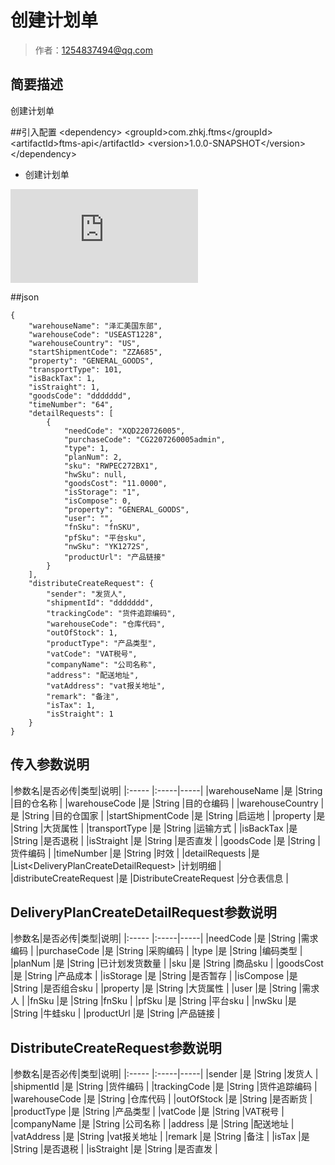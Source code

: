 # 创建计划单

> 作者：1254837494@qq.com

## 简要描述

创建计划单

##引入配置
 &lt;dependency>
            &lt;groupId>com.zhkj.ftms&lt;/groupId>
            &lt;artifactId>ftms-api&lt;/artifactId>
            &lt;version>1.0.0-SNAPSHOT&lt;/version>
        &lt;/dependency>
		
- 创建计划单

![](http://showdoc.zehui.local/server/index.php?s=/api/attachment/visitFile/sign/eeb5b42b8f0599cf4b0c54e46a21f245&showdoc=.jpg)


##json
``` 
{
    "warehouseName": "泽汇美国东部",
    "warehouseCode": "USEAST1228",
    "warehouseCountry": "US",
    "startShipmentCode": "ZZA685",
    "property": "GENERAL_GOODS",
    "transportType": 101,
    "isBackTax": 1,
    "isStraight": 1,
    "goodsCode": "ddddddd",
    "timeNumber": "64",
    "detailRequests": [
        {
            "needCode": "XQD220726005",
            "purchaseCode": "CG2207260005admin",
            "type": 1,
            "planNum": 2,
            "sku": "RWPEC272BX1",
            "hwSku": null,
            "goodsCost": "11.0000",
            "isStorage": "1",
            "isCompose": 0,
            "property": "GENERAL_GOODS",
            "user": "",
            "fnSku": "fnSKU",
            "pfSku": "平台sku",
            "nwSku": "YK1272S",
            "productUrl": "产品链接"
        }
    ],
    "distributeCreateRequest": {
        "sender": "发货人",
        "shipmentId": "ddddddd",
        "trackingCode": "货件追踪编码",
        "warehouseCode": "仓库代码",
        "outOfStock": 1,
        "productType": "产品类型",
        "vatCode": "VAT税号",
        "companyName": "公司名称",
        "address": "配送地址",
        "vatAddress": "vat报关地址",
        "remark": "备注",
        "isTax": 1,
        "isStraight": 1
    }
}
``` 
## 传入参数说明 

|参数名|是否必传|类型|说明|
|:-----  |:-----|-----|
|warehouseName |是 |String   |目的仓名称  |
|warehouseCode |是 |String   |目的仓编码  |
|warehouseCountry |是 |String   |目的仓国家  |
|startShipmentCode |是 |String   |启运地  |
|property |是 |String   |大货属性  |
|transportType |是 |String   |运输方式  |
|isBackTax |是 |String   |是否退税  |
|isStraight |是 |String   |是否直发  |
|goodsCode |是 |String   |货件编码  |
|timeNumber |是 |String   |时效  |
|detailRequests |是 |List&lt;DeliveryPlanCreateDetailRequest>   |计划明细  |
|distributeCreateRequest |是 |DistributeCreateRequest   |分仓表信息  |

## DeliveryPlanCreateDetailRequest参数说明 
|参数名|是否必传|类型|说明|
|:-----  |:-----|-----|
|needCode |是 |String   |需求编码  |
|purchaseCode |是 |String   |采购编码  |
|type |是 |String   |编码类型  |
|planNum |是 |String   |已计划发货数量  |
|sku |是 |String   |商品sku  |
|goodsCost |是 |String   |产品成本  |
|isStorage |是 |String   |是否暂存  |
|isCompose |是 |String   |是否组合sku  |
|property |是 |String   |大货属性  |
|user |是 |String   |需求人  |
|fnSku |是 |String   |fnSku  |
|pfSku |是 |String   |平台sku  |
|nwSku |是 |String   |牛蛙sku  |
|productUrl |是 |String   |产品链接  |

## DistributeCreateRequest参数说明 
|参数名|是否必传|类型|说明|
|:-----  |:-----|-----|
|sender |是 |String   |发货人  |
|shipmentId |是 |String   |货件编码  |
|trackingCode |是 |String   |货件追踪编码  |
|warehouseCode |是 |String   |仓库代码  |
|outOfStock |是 |String   |是否断货  |
|productType |是 |String   |产品类型  |
|vatCode |是 |String   |VAT税号  |
|companyName |是 |String   |公司名称  |
|address |是 |String   |配送地址  |
|vatAddress |是 |String   |vat报关地址  |
|remark |是 |String   |备注  |
|isTax |是 |String   |是否退税  |
|isStraight |是 |String   |是否直发  |